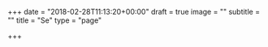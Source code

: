 +++
date = "2018-02-28T11:13:20+00:00"
draft = true
image = ""
subtitle = ""
title = "Se"
type = "page"

+++
